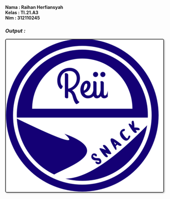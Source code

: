 **Nama : Raihan Herfiansyah** <br/>
**Kelas : TI.21.A3** <br/>
**Nim : 312110245** <br/>

### _Output :_
<img src="img/logo.png" style="border: 2px solid #333; border-radius: 5px; box-shadow: 2px 2px 4px #00000040">

</br></br>


